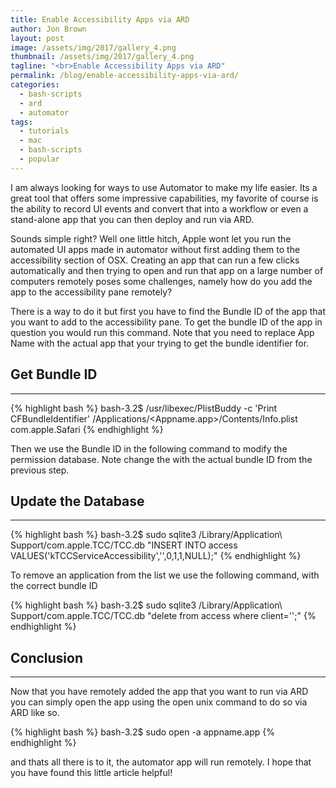 ```yaml
---
title: Enable Accessibility Apps via ARD
author: Jon Brown
layout: post
image: /assets/img/2017/gallery_4.png
thumbnail: /assets/img/2017/gallery_4.png
tagline: "<br>Enable Accessibility Apps via ARD"
permalink: /blog/enable-accessibility-apps-via-ard/
categories:
  - bash-scripts
  - ard
  - automator
tags:
  - tutorials
  - mac
  - bash-scripts
  - popular
---
```

I am always looking for ways to use Automator to make my life easier. Its a great tool that offers some impressive capabilities, my favorite of course is the ability to record UI events and convert that into a workflow or even a stand-alone app that you can then deploy and run via ARD. 

Sounds simple right? Well one little hitch, Apple wont let you run the automated UI apps made in automator without first adding them to the accessibility section of OSX. Creating an app that can run a few clicks automatically and then trying to open and run that app on a large number of computers remotely poses some challenges, namely how do you add the app to the accessibility pane remotely?

There is a way to do it but first you have to find the Bundle ID of the app that you want to add to the accessibility pane. To get the bundle ID of the app in question you would run this command. Note that you need to replace App Name with the actual app that your trying to get the bundle identifier for. 

## Get Bundle ID
---

{% highlight bash %}
bash-3.2$ /usr/libexec/PlistBuddy -c 'Print CFBundleIdentifier' /Applications/<Appname.app>/Contents/Info.plist
com.apple.Safari
{% endhighlight %}

Then we use the Bundle ID in the following command to modify the permission database. Note change the <Bundle-ID> with the actual bundle ID from the previous step.

## Update the Database
---
{% highlight bash %}
bash-3.2$ sudo sqlite3 /Library/Application\ Support/com.apple.TCC/TCC.db "INSERT INTO access VALUES('kTCCServiceAccessibility','<Bundle-ID>',0,1,1,NULL);" 
{% endhighlight %}

To remove an application from the list we use the following command, with the correct bundle ID

{% highlight bash %}
bash-3.2$ sudo sqlite3 /Library/Application\ Support/com.apple.TCC/TCC.db "delete from access where client='<Bundle ID>';"
{% endhighlight %}

## Conclusion
---
Now that you have remotely added the app that you want to run via ARD you can simply open the app using the open unix command to do so via ARD like so. 

{% highlight bash %}
bash-3.2$ sudo open -a appname.app 
{% endhighlight %}

and thats all there is to it, the automator app will run remotely. I hope that you have found this little article helpful!
